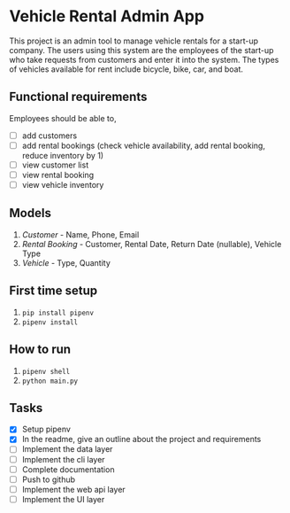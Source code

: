 # Vehicle Rental Admin App
This project is an admin tool to manage vehicle rentals for a start-up company. The users using this system are the employees of the start-up who take requests from customers and enter it into the system. The types of vehicles available for rent include bicycle, bike, car, and boat.

## Functional requirements
Employees should be able to,
- [ ] add customers
- [ ] add rental bookings (check vehicle availability, add rental booking, reduce inventory by 1)
- [ ] view customer list
- [ ] view rental booking
- [ ] view vehicle inventory

## Models
1. *Customer* - Name, Phone, Email
2. *Rental Booking* - Customer, Rental Date, Return Date (nullable), Vehicle Type
3. *Vehicle* - Type, Quantity

## First time setup
1. `pip install pipenv`
2. `pipenv install`

## How to run
1. `pipenv shell`
2. `python main.py`

## Tasks
- [x] Setup pipenv
- [x] In the readme, give an outline about the project and requirements
- [ ] Implement the data layer
- [ ] Implement the cli layer
- [ ] Complete documentation
- [ ] Push to github
- [ ] Implement the web api layer
- [ ] Implement the UI layer